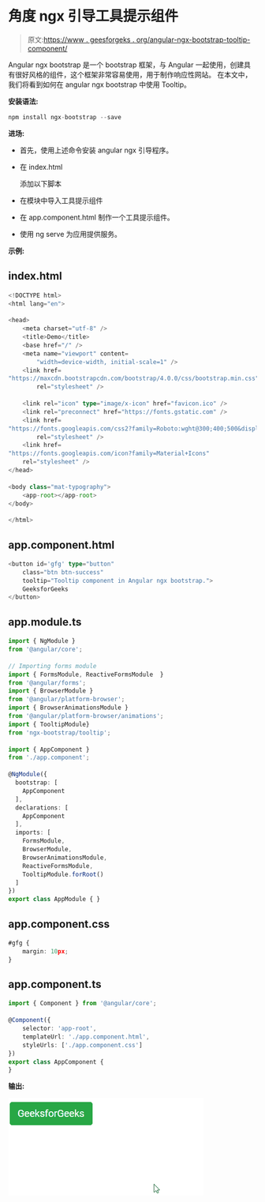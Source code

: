 # 角度 ngx 引导工具提示组件

> 原文:[https://www . geesforgeks . org/angular-ngx-bootstrap-tooltip-component/](https://www.geeksforgeeks.org/angular-ngx-bootstrap-tooltip-component/)

Angular ngx bootstrap 是一个 bootstrap 框架，与 Angular 一起使用，创建具有很好风格的组件，这个框架非常容易使用，用于制作响应性网站。
在本文中，我们将看到如何在 angular ngx bootstrap 中使用 Tooltip。

**安装语法:**

```ts
npm install ngx-bootstrap --save
```

**进场:**

*   首先，使用上述命令安装 angular ngx 引导程序。
*   在 index.html

    > <link href="”https://maxcdn.bootstrapcdn.com/bootstrap/4.0.0/css/bootstrap.min.css”" rel="”stylesheet”">

    添加以下脚本
*   在模块中导入工具提示组件
*   在 app.component.html 制作一个工具提示组件。
*   使用 ng serve 为应用提供服务。

**示例:**

## index.html

```ts
<!DOCTYPE html>
<html lang="en">

<head>
    <meta charset="utf-8" />
    <title>Demo</title>
    <base href="/" />
    <meta name="viewport" content=
        "width=device-width, initial-scale=1" />
    <link href=
"https://maxcdn.bootstrapcdn.com/bootstrap/4.0.0/css/bootstrap.min.css"
        rel="stylesheet" />

    <link rel="icon" type="image/x-icon" href="favicon.ico" />
    <link rel="preconnect" href="https://fonts.gstatic.com" />
    <link href=
"https://fonts.googleapis.com/css2?family=Roboto:wght@300;400;500&display=swap"
        rel="stylesheet" />
    <link href=
"https://fonts.googleapis.com/icon?family=Material+Icons"
    rel="stylesheet" />
</head>

<body class="mat-typography">
    <app-root></app-root>
</body>

</html>
```

## app.component.html

```ts
<button id='gfg' type="button" 
    class="btn btn-success"
    tooltip="Tooltip component in Angular ngx bootstrap.">
    GeeksforGeeks
</button>
```

## app.module.ts

```ts
import { NgModule } 
from '@angular/core';

// Importing forms module
import { FormsModule, ReactiveFormsModule  }
from '@angular/forms';
import { BrowserModule }
from '@angular/platform-browser';
import { BrowserAnimationsModule } 
from '@angular/platform-browser/animations';
import { TooltipModule} 
from 'ngx-bootstrap/tooltip';

import { AppComponent }  
from './app.component';

@NgModule({
  bootstrap: [
    AppComponent
  ],
  declarations: [
    AppComponent
  ],
  imports: [
    FormsModule,
    BrowserModule,
    BrowserAnimationsModule,
    ReactiveFormsModule,
    TooltipModule.forRoot()
  ]
})
export class AppModule { }
```

## app.component.css

```ts
#gfg {
    margin: 10px;
}
```

## app.component.ts

```ts
import { Component } from '@angular/core';

@Component({
    selector: 'app-root',
    templateUrl: './app.component.html',
    styleUrls: ['./app.component.css']
})
export class AppComponent {
}
```

**输出:**

![](img/546200a4869c8f410940375335f1ece7.png)